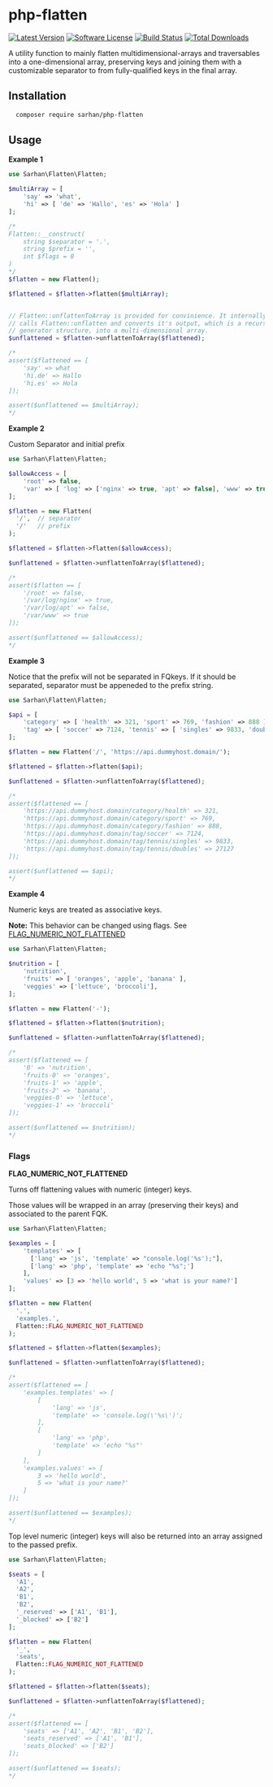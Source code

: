 # php-flatten

[![Latest Version](https://img.shields.io/github/release/AlaaSarhan/php-flatten.svg?style=flat-square)](https://github.com/AlaaSarhan/php-flatten/releases)
[![Software License](https://img.shields.io/badge/license-LGPL_v3.0-brightgreen.svg?style=flat-square)](LICENSE)
[![Build Status](https://travis-ci.org/AlaaSarhan/php-flatten.svg?branch=master)](https://travis-ci.org/AlaaSarhan/php-flatten)
[![Total Downloads](https://img.shields.io/packagist/dt/sarhan/php-flatten.svg?style=flat-square)](https://packagist.org/packages/sarhan/php-flatten)

A utility function to mainly flatten multidimensional-arrays and traversables into a one-dimensional array, preserving keys
and joining them with a customizable separator to from fully-qualified keys in the final array.

## Installation

```bash
  composer require sarhan/php-flatten
```

## Usage

**Example 1**

```php
use Sarhan\Flatten\Flatten;

$multiArray = [
    'say' => 'what',
    'hi' => [ 'de' => 'Hallo', 'es' => 'Hola' ]
];

/*
Flatten::__construct(
    string $separator = '.',
    string $prefix = '',
    int $flags = 0
)
*/
$flatten = new Flatten();

$flattened = $flatten->flatten($multiArray);


// Flatten::unflattenToArray is provided for convinience. It internally
// calls Flatten::unflatten and converts it's output, which is a recursive
// generator structure, into a multi-dimensional array.
$unflattened = $flatten->unflattenToArray($flattened);

/*
assert($flattened == [
    'say' => what
    'hi.de' => Hallo
    'hi.es' => Hola
]);

assert($unflattened == $multiArray);
*/
```

**Example 2**

Custom Separator and initial prefix
```php
use Sarhan\Flatten\Flatten;

$allowAccess = [
    'root' => false,
    'var' => [ 'log' => ['nginx' => true, 'apt' => false], 'www' => true ],
];

$flatten = new Flatten(
  '/',  // separator
  '/'   // prefix
);

$flattened = $flatten->flatten($allowAccess);

$unflattened = $flatten->unflattenToArray($flattened);

/*
assert($flatten == [
    '/root' => false,
    '/var/log/nginx' => true,
    '/var/log/apt' => false,
    '/var/www' => true
]);

assert($unflattened == $allowAccess);
*/
```

**Example 3**

Notice that the prefix will not be separated in FQkeys. If it should be separated, separator must be appeneded to the prefix string.

```php
use Sarhan\Flatten\Flatten;

$api = [
    'category' => [ 'health' => 321, 'sport' => 769, 'fashion' => 888 ],
    'tag' => [ 'soccer' => 7124, 'tennis' => [ 'singles' => 9833, 'doubles' => 27127 ] ],
];

$flatten = new Flatten('/', 'https://api.dummyhost.domain/');

$flattened = $flatten->flatten($api);

$unflattened = $flatten->unflattenToArray($flattened);

/*
assert($flattened == [
    'https://api.dummyhost.domain/category/health' => 321,
    'https://api.dummyhost.domain/category/sport' => 769,
    'https://api.dummyhost.domain/category/fashion' => 888,
    'https://api.dummyhost.domain/tag/soccer' => 7124,
    'https://api.dummyhost.domain/tag/tennis/singles' => 9833,
    'https://api.dummyhost.domain/tag/tennis/doubles' => 27127
]);

assert($unflattened == $api);
*/
```

**Example 4**

Numeric keys are treated as associative keys.

**Note:** This behavior can be changed using flags. See [FLAG_NUMERIC_NOT_FLATTENED](#numeric_not_flattened)

```php
use Sarhan\Flatten\Flatten;

$nutrition = [
    'nutrition',
    'fruits' => [ 'oranges', 'apple', 'banana' ],
    'veggies' => ['lettuce', 'broccoli'],
];

$flatten = new Flatten('-');

$flattened = $flatten->flatten($nutrition);

$unflattened = $flatten->unflattenToArray($flattened);

/*
assert($flattened == [
    '0' => 'nutrition',
    'fruits-0' => 'oranges',
    'fruits-1' => 'apple',
    'fruits-2' => 'banana',
    'veggies-0' => 'lettuce',
    'veggies-1' => 'broccoli'
]);

assert($unflattened == $nutrition);
*/
```

### Flags

<a name="numeric_not_flattened"></a>**FLAG_NUMERIC_NOT_FLATTENED**

Turns off flattening values with numeric (integer) keys.

Those values will be wrapped in an array (preserving their keys) and associated to the parent FQK.

```php
use Sarhan\Flatten\Flatten;

$examples = [
    'templates' => [
      ['lang' => 'js', 'template' => "console.log('%s');"],
      ['lang' => 'php', 'template' => 'echo "%s";']
    ],
    'values' => [3 => 'hello world', 5 => 'what is your name?']
];

$flatten = new Flatten(
  '.',
  'examples.',
  Flatten::FLAG_NUMERIC_NOT_FLATTENED
);

$flattened = $flatten->flatten($examples);

$unflattened = $flatten->unflattenToArray($flattened);

/*
assert($flattened == [
    'examples.templates' => [
        [
            'lang' => 'js',
            'template' => 'console.log(\'%s\')';
        ],
        [
            'lang' => 'php',
            'template' => 'echo "%s"'
        ]
    ],
    'examples.values' => [
        3 => 'hello world',
        5 => 'what is your name?'
    ]
]);

assert($unflattened == $examples);
*/
```
Top level numeric (integer) keys will also be returned into an array assigned to the passed prefix.

```php
use Sarhan\Flatten\Flatten;

$seats = [
  'A1',
  'A2',
  'B1',
  'B2',
  '_reserved' => ['A1', 'B1'],
  '_blocked' => ['B2']
];

$flatten = new Flatten(
  '_',
  'seats',
  Flatten::FLAG_NUMERIC_NOT_FLATTENED
);

$flattened = $flatten->flatten($seats);

$unflattened = $flatten->unflattenToArray($flattened);

/*
assert($flattened == [
    'seats' => ['A1', 'A2', 'B1', 'B2'],
    'seats_reserved' => ['A1', 'B1'],
    'seats_blocked' => ['B2']
]);

assert($unflattened == $seats);
*/
```
